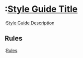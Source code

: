 # :[Style Guide Title](./title)

:[Style Guide Description](./description)


## Rules

:[Rules](./Rules-generated.md)

